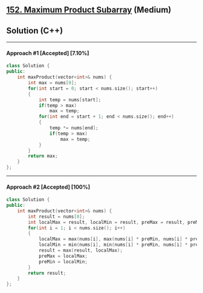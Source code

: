 ## [152. Maximum Product Subarray](https://leetcode.com/problems/maximum-product-subarray/) (Medium)

## Solution (C++)

---

#### Approach #1  [Accepted] [7.10%] 

```c++
class Solution {
public:
    int maxProduct(vector<int>& nums) {
        int max = nums[0];
        for(int start = 0; start < nums.size(); start++)
        {
            int temp = nums[start];
            if(temp > max)
                max = temp;
            for(int end = start + 1; end < nums.size(); end++)
            {
                temp *= nums[end];
                if(temp > max)
                    max = temp;
            }
        }
        return max;
    }
};
```

---

#### Approach #2  [Accepted] [100%] 

```c++
class Solution {
public:
    int maxProduct(vector<int>& nums) {
        int result = nums[0];
        int localMax = result, localMin = result, preMax = result, preMin = result;
        for(int i = 1; i < nums.size(); i++)
        {
            localMax = max(nums[i], max(nums[i] * preMin, nums[i] * preMax));
            localMin = min(nums[i], min(nums[i] * preMin, nums[i] * preMax));
            result = max(result, localMax);
            preMax = localMax;
            preMin = localMin;
        }
        return result;
    }
};
```

